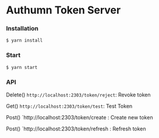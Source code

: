 # Authumn Token Server

### Installation

```
$ yarn install
```

### Start

```
$ yarn start
```

### API

Delete()
`http://localhost:2303/token/reject`: Revoke token

Get()
`http://localhost:2303/token/test`: Test Token

Post()
`http://localhost:2303/token/create : Create new token

Post()
`http://localhost:2303/token/refresh : Refresh token



